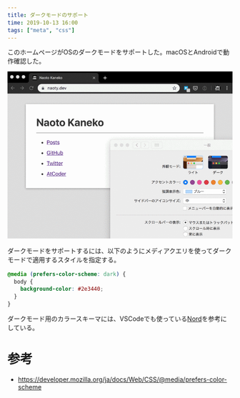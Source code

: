 ```yaml
---
title: ダークモードのサポート
time: 2019-10-13 16:00
tags: ["meta", "css"]
---
```


このホームページがOSのダークモードをサポートした。macOSとAndroidで動作確認した。

![](dark-theme.gif 'ダークテーマが切り替わる様子')

ダークモードをサポートするには、以下のようにメディアクエリを使ってダークモードで適用するスタイルを指定する。

```css
@media (prefers-color-scheme: dark) {
  body {
    background-color: #2e3440;
  }
}
```

ダークモード用のカラースキーマには、VSCodeでも使っている[Nord](https://www.nordtheme.com)を参考にしている。

# 参考
* https://developer.mozilla.org/ja/docs/Web/CSS/@media/prefers-color-scheme
